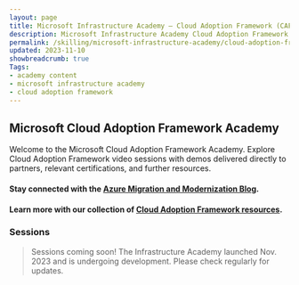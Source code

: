 ```yaml
---
layout: page
title: Microsoft Infrastructure Academy — Cloud Adoption Framework (CAF)
description: Microsoft Infrastructure Academy Cloud Adoption Framework (CAF).
permalink: /skilling/microsoft-infrastructure-academy/cloud-adoption-framework
updated: 2023-11-10
showbreadcrumb: true
Tags:
- academy content
- microsoft infrastructure academy
- cloud adoption framework
---
```


## Microsoft Cloud Adoption Framework Academy
Welcome to the Microsoft Cloud Adoption Framework Academy. Explore Cloud Adoption Framework video sessions with demos delivered directly to partners, relevant certifications, and further resources.

#### Stay connected with the [Azure Migration and Modernization Blog](https://techcommunity.microsoft.com/t5/azure-migration-and/bg-p/AzureMigrationBlog).

#### Learn more with our collection of [Cloud Adoption Framework resources](/PartnerResources/skilling/microsoft-infrastructure-academy/resources/cloud-to-cloud-migration).

### Sessions

> Sessions coming soon! The Infrastructure Academy launched Nov. 2023 and is undergoing development. Please check regularly for updates.
